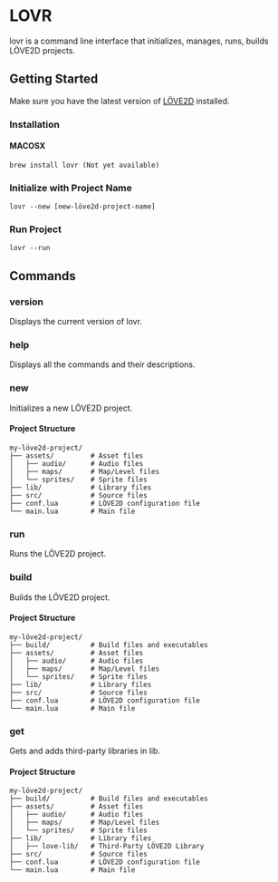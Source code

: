 # LOVR

lovr is a command line interface that initializes, manages, runs, builds LÖVE2D projects.

## Getting Started

Make sure you have the latest version of [LÖVE2D]("https://love2d.org/") installed.

### Installation

#### MACOSX

    brew install lovr (Not yet available)

### Initialize with Project Name

    lovr --new [new-löve2d-project-name]

### Run Project

    lovr --run

## Commands

### version

Displays the current version of lovr.

### help

Displays all the commands and their descriptions.

### new

Initializes a new LÖVE2D project.

#### Project Structure

    my-löve2d-project/
    ├── assets/         # Asset files
    │   ├── audio/      # Audio files
    │   ├── maps/       # Map/Level files
    │   └── sprites/    # Sprite files
    ├── lib/            # Library files
    ├── src/            # Source files
    ├── conf.lua        # LÖVE2D configuration file
    └── main.lua        # Main file

### run

Runs the LÖVE2D project.

### build

Builds the LÖVE2D project.

#### Project Structure

    my-löve2d-project/
    ├── build/          # Build files and executables
    ├── assets/         # Asset files
    │   ├── audio/      # Audio files
    │   ├── maps/       # Map/Level files
    │   └── sprites/    # Sprite files
    ├── lib/            # Library files
    ├── src/            # Source files
    ├── conf.lua        # LÖVE2D configuration file
    └── main.lua        # Main file

### get

Gets and adds third-party libraries in lib.

#### Project Structure

    my-löve2d-project/
    ├── build/          # Build files and executables
    ├── assets/         # Asset files
    │   ├── audio/      # Audio files
    │   ├── maps/       # Map/Level files
    │   └── sprites/    # Sprite files
    ├── lib/            # Library files
    │   ├── love-lib/   # Third-Party LÖVE2D Library
    ├── src/            # Source files
    ├── conf.lua        # LÖVE2D configuration file
    └── main.lua        # Main file
